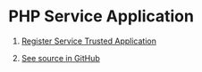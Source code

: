 # PHP Service Application

1. [Register Service Trusted Application](../common-tasks/register-trusted-app.md#register-service-application)

2. [See source in GitHub](https://github.com/ErpNetDocs/dev/tree/master/guides/samples/src/php)
